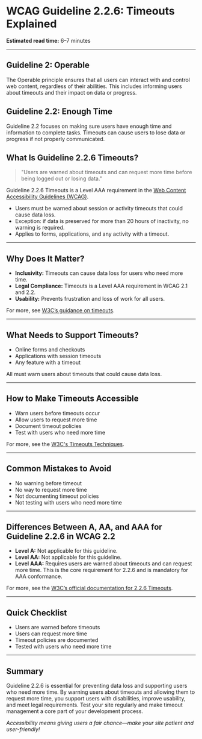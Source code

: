 <!--
title: 2.2.6 - Timeouts
series: Making the Web Accessible for All
description: A practical guide to WCAG Guideline 2.2.6 (Timeouts)—what it means, why it matters, and how to ensure users are warned about timeouts and can request more time.
keywords: wcag 2.2.6, timeouts, session, accessibility, web standards, digital inclusion
image: WCAG-Series-2-2-6.png
imageAlt: Blue text on yellow background saying, "Web Content Accessibiilty Guiedlines (WCAG) 2.2.6 Explained, Timeouts"
status: published
date: 2025-07-03
-->

# **WCAG Guideline 2.2.6: Timeouts Explained**

**Estimated read time:** 6–7 minutes

---

## **Guideline 2: Operable**

The Operable principle ensures that all users can interact with and control web content, regardless of their abilities. This includes informing users about timeouts and their impact on data or progress.

## **Guideline 2.2: Enough Time**

Guideline 2.2 focuses on making sure users have enough time and information to complete tasks. Timeouts can cause users to lose data or progress if not properly communicated.

## **What Is Guideline 2.2.6 Timeouts?**

<!-- [Illustration: User receiving a timeout warning and requesting more time] -->

> "Users are warned about timeouts and can request more time before being logged out or losing data."

Guideline 2.2.6 Timeouts is a Level AAA requirement in the [Web Content Accessibility Guidelines (WCAG)](https://www.w3.org/WAI/WCAG22/quickref/#timeouts).

- Users must be warned about session or activity timeouts that could cause data loss.
- Exception: if data is preserved for more than 20 hours of inactivity, no warning is required.
- Applies to forms, applications, and any activity with a timeout.

---

## **Why Does It Matter?**

<!-- [Infographic: User receiving warning, session icon, and settings gear] -->

- **Inclusivity:** Timeouts can cause data loss for users who need more time.
- **Legal Compliance:** Timeouts is a Level AAA requirement in WCAG 2.1 and 2.2.
- **Usability:** Prevents frustration and loss of work for all users.

For more, see [W3C’s guidance on timeouts](https://www.w3.org/WAI/WCAG22/Understanding/timeouts.html).

---

## **What Needs to Support Timeouts?**

<!-- [Grid: Forms, checkouts, applications, all with timeout icons] -->

- Online forms and checkouts
- Applications with session timeouts
- Any feature with a timeout

All must warn users about timeouts that could cause data loss.

---

## **How to Make Timeouts Accessible**

<!-- [Side-by-side code snippets: Timeout warning, request more time]
[Example: Settings panel for timeouts] -->

- Warn users before timeouts occur
- Allow users to request more time
- Document timeout policies
- Test with users who need more time

For more, see the [W3C's Timeouts Techniques](https://www.w3.org/WAI/WCAG22/Techniques/general/G198).

---

## **Common Mistakes to Avoid**

<!-- [Do/Don't graphic: Left side with warning, right side with no warning] -->

- No warning before timeout
- No way to request more time
- Not documenting timeout policies
- Not testing with users who need more time

---

## **Differences Between A, AA, and AAA for Guideline 2.2.6 in WCAG 2.2**

<!-- [Infographic: Three columns labeled A, AA, AAA with example requirements for each] -->

- **Level A:** Not applicable for this guideline.
- **Level AA:** Not applicable for this guideline.
- **Level AAA:** Requires users are warned about timeouts and can request more time. This is the core requirement for 2.2.6 and is mandatory for AAA conformance.

For more, see the [W3C’s official documentation for 2.2.6 Timeouts](https://www.w3.org/WAI/WCAG22/Understanding/timeouts.html).

---

## **Quick Checklist**

<!-- [Checklist graphic: Icons for each item (timeout, warning, request, etc.)] -->

- Users are warned before timeouts
- Users can request more time
- Timeout policies are documented
- Tested with users who need more time

---

## **Summary**

<!-- [Illustration: User requesting more time before a timeout] -->

Guideline 2.2.6 is essential for preventing data loss and supporting users who need more time. By warning users about timeouts and allowing them to request more time, you support users with disabilities, improve usability, and meet legal requirements. Test your site regularly and make timeout management a core part of your development process.

*Accessibility means giving users a fair chance—make your site patient and user-friendly!*
